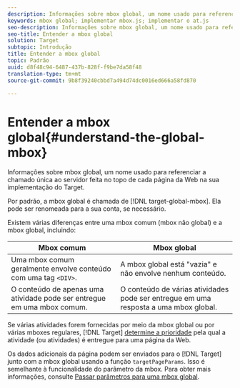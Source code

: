 ```yaml
---
description: Informações sobre mbox global, um nome usado para referenciar a chamado única ao servidor feita no topo de cada página da Web na sua implementação do Target.
keywords: mbox global; implementar mbox.js; implementar o at.js
seo-description: Informações sobre mbox global, um nome usado para referenciar a chamado única ao servidor feita no topo de cada página da Web na sua implementação do Target.
seo-title: Entender a mbox global
solution: Target
subtopic: Introdução
title: Entender a mbox global
topic: Padrão
uuid: d8f48c94-6487-437b-828f-f9be7da58f48
translation-type: tm+mt
source-git-commit: 9b8f39240cbbd7a494d74dc0016ed666a58fd870

---
```



# Entender a mbox global{#understand-the-global-mbox}

Informações sobre mbox global, um nome usado para referenciar a chamado única ao servidor feita no topo de cada página da Web na sua implementação do Target.

Por padrão, a mbox global é chamada de [!DNL target-global-mbox]. Ela pode ser renomeada para a sua conta, se necessário.

Existem várias diferenças entre uma mbox comum (mbox não global) e a mbox global, incluindo:

| Mbox comum | Mbox global |
|--- |--- |
| Uma mbox comum geralmente envolve conteúdo com uma tag `<DIV>`. | A mbox global está &quot;vazia&quot; e não envolve nenhum conteúdo. |
| O conteúdo de apenas uma atividade pode ser entregue em uma mbox comum. | O conteúdo de várias atividades pode ser entregue em uma resposta a uma mbox global. |

Se várias atividades forem fornecidas por meio da mbox global ou por várias mboxes regulares, [!DNL Target] [determine a prioridade](../../../../c-activities/priority.md#concept_1780C11FEA57440499F0047DD6900E0F) pela qual a atividade (ou atividades) é entregue para uma página da Web.

Os dados adicionais da página podem ser enviados para o [!DNL Target] junto com a mbox global usando a função `targetPageParams`. Isso é semelhante à funcionalidade do parâmetro da mbox. Para obter mais informações, consulte [Passar parâmetros para uma mbox global](../../../../c-implementing-target/c-implementing-target-for-client-side-web/t-mbox-download/c-understanding-global-mbox/pass-parameters-to-global-mbox.md#concept_33362A04146C4E3C8E7089B65F38B5E5).
